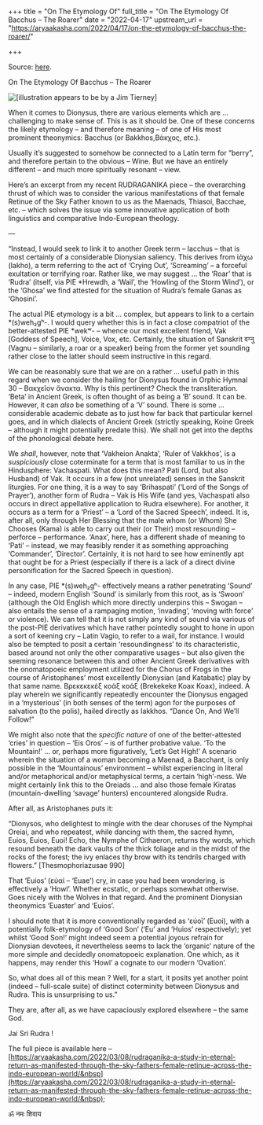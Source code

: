 +++
title = "On The Etymology Of"
full_title = "On The Etymology Of Bacchus – The Roarer"
date = "2022-04-17"
upstream_url = "https://aryaakasha.com/2022/04/17/on-the-etymology-of-bacchus-the-roarer/"

+++

Source: [here](https://aryaakasha.com/2022/04/17/on-the-etymology-of-bacchus-the-roarer/).

On The Etymology Of Bacchus – The Roarer

![\[illustration appears to be by a Jim Tierney\]](https://aryaakasha.files.wordpress.com/2022/04/eshamczwoams9h6.jpg?w=744)

When it comes to Dionysus, there are various elements which are … challenging to make sense of. This is as it should be. One of these concerns the likely etymology – and therefore meaning – of one of His most prominent theonymics: Bacchus (or Bakkhos,Βάκχος, etc.).

Usually it’s suggested to somehow be connected to a Latin term for “berry”, and therefore pertain to the obvious – Wine. But we have an entirely different – and much more spiritually resonant – view.

Here’s an excerpt from my recent RUDRAGANIKA piece – the overarching thrust of which was to consider the various manifestations of that female Retinue of the Sky Father known to us as the Maenads, Thiasoi, Bacchae, etc. – which solves the issue via some innovative application of both linguistics and comparative Indo-European theology.

—

“Instead, I would seek to link it to another Greek term – Iacchus – that is most certainly of a considerable Dionysian saliency. This derives from ἰάχω (Iakho), a term referring to the act of ‘Crying Out’, ‘Screaming’ – a forceful exultation or terrifying roar. Rather like, we may suggest … the ‘Roar’ that is ‘Rudra’ (itself, via PIE \*Hrewdh, a ‘Wail’, the ‘Howling of the Storm Wind’), or the ‘Ghosa’ we find attested for the situation of Rudra’s female Ganas as ‘Ghosini’.

The actual PIE etymology is a bit … complex, but appears to link to a certain \*(s)weh₂gʰ-. I would query whether this is in fact a close compatriot of the better-attested PIE \*wekʷ- – whence our most excellent friend, Vak \[Goddess of Speech\], Voice, Vox, etc. Certainly, the situation of Sanskrit वग्नु (Vagnu – similarly, a roar or a speaker) being from the former yet sounding rather close to the latter should seem instructive in this regard.

We can be reasonably sure that we are on a rather … useful path in this regard when we consider the hailing for Dionysus found in Orphic Hymnal 30 – Βακχεῖον ἄνακτα. Why is this pertinent? Check the transliteration. ‘Beta’ in Ancient Greek, is often thought of as being a ‘B’ sound. It can be. However, it can *also* be something of a ‘V’ sound. There is some … considerable academic debate as to just how far back that particular kernel goes, and in which dialects of Ancient Greek (strictly speaking, Koine Greek – although it might potentially predate this). We shall not get into the depths of the phonological debate here.

We *shall*, however, note that ‘Vakheion Anakta’, ‘Ruler of Vakkhos’, is a *suspiciously* close coterminate for a term that is most familiar to us in the Hindusphere: Vachaspati. What does this mean? Pati (Lord, but also Husband) of Vak. It occurs in a few (not unrelated) senses in the Sanskrit liturgies. For one thing, it is a way to say ‘Brihaspati’ (‘Lord of the Songs of Prayer’), another form of Rudra – Vak is His Wife (and yes, Vachaspati also occurs in direct appellative application to Rudra elsewhere). For another, it occurs as a term for a ‘Priest’ – a ‘Lord of the Sacred Speech’, indeed. It is, after all, only through Her Blessing that the male whom (or Whom) She Chooses (Kama) is able to carry out their (or Their) most resounding – perforce – performance. ‘Anax’, here, has a different shade of meaning to ‘Pati’ – instead, we may feasibly render it as something approaching ‘Commander’, ‘Director’. Certainly, it is not hard to see how eminently apt that ought be for a Priest (especially if there is a lack of a direct divine personification for the Sacred Speech in question).

In any case, PIE \*(s)weh₂gʰ- effectively means a rather penetrating ‘Sound’ – indeed, modern English ‘Sound’ is similarly from this root, as is ‘Swoon’ (although the Old English which more directly underpins this – Swogan – also entails the sense of a rampaging motion, ‘invading’, ‘moving with force’ or violence). We can tell that it is not simply any kind of sound via various of the post-PIE derivatives which have rather pointedly sought to hone in upon a sort of keening cry – Latin Vagio, to refer to a wail, for instance. I would also be tempted to posit a certain ‘resoundingness’ to its characteristic, based around not only the other comparative usages – but also given the seeming resonance between this and other Ancient Greek derivatives with the onomatopoeic employment utilized for the Chorus of Frogs in the course of Aristophanes’ most excellently Dionysian (and Katabatic) play by that same name. Βρεκεκεκὲξ κοὰξ κοάξ (Brekekeke Koax Koax), indeed. A play wherein we significantly repeatedly encounter the Dionysus engaged in a ‘mysterious’ (in both senses of the term) agon for the purposes of salvation (to the polis), hailed directly as Iakkhos. “Dance On, And We’ll Follow!”

We might also note that the *specific nature* of one of the better-attested ‘cries’ in question – ‘Eis Oros’ – is of further probative value. ‘To the Mountain!’ … or, perhaps more figuratively, ‘Let’s Get High!’ A scenario wherein the situation of a woman becoming a Maenad, a Bacchant, is only possible in the ‘Mountainous’ environment – whilst experiencing in literal and/or metaphorical and/or metaphysical terms, a certain ‘high’-ness. We might certainly link this to the Oreiads … and also those female Kiratas (mountain-dwelling ‘savage’ hunters) encountered alongside Rudra.

After all, as Aristophanes puts it:

“Dionysos, who delightest to mingle with the dear choruses of the Nymphai Oreiai, and who repeatest, while dancing with them, the sacred hymn, Euios, Euios, Euoi! Echo, the Nymphe of Cithaeron, returns thy words, which resound beneath the dark vaults of the thick foliage and in the midst of the rocks of the forest; the ivy enlaces thy brow with its tendrils charged with flowers.” \[Thesmophoriazusae 990\]

That ‘Euios’ (εὐαί – ‘Euae’) cry, in case you had been wondering, is effectively a ‘Howl’. Whether ecstatic, or perhaps somewhat otherwise. Goes nicely with the Wolves in that regard. And the prominent Dionysian theonymics ‘Euaster’ and ‘Euios’.

I should note that it is more conventionally regarded as ‘εὐοῖ’ (Euoi), with a potentially folk-etymology of ‘Good Son’ (‘Eu’ and ‘Huios’ respectively); yet whilst ‘Good Son!’ might indeed seem a potential joyous refrain for Dionysian devotees, it nevertheless seems to lack the ‘organic’ nature of the more simple and decidedly onomatopoeic explanation. One which, as it happens, may render this ‘Howl’ a cognate to our modern ‘Ovation’.

So, what does all of this mean ? Well, for a start, it posits yet another point (indeed – full-scale suite) of distinct coterminity between Dionysus and Rudra. This is unsurprising to us.”

They are, after all, as we have capaciously explored elsewhere – the same God.

Jai Sri Rudra !

The full piece is available here – [https://aryaakasha.com/2022/03/08/rudraganika-a-study-in-eternal-return-as-manifested-through-the-sky-fathers-female-retinue-across-the-indo-european-world/&nbsp](https://aryaakasha.com/2022/03/08/rudraganika-a-study-in-eternal-return-as-manifested-through-the-sky-fathers-female-retinue-across-the-indo-european-world/&nbsp);

ॐ नमः शिवाय